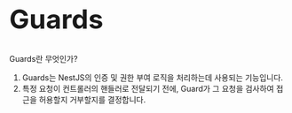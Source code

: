 <h1 style="font-size: 48px;">Guards</h1>

Guards란 무엇인가?

1. Guards는 NestJS의 인증 및 권한 부여 로직을 처리하는데 사용되는 기능입니다.
2. 특정 요청이 컨트롤러의 핸들러로 전달되기 전에, Guard가 그 요청을 검사하여 접근을 허용할지 거부할지를 결정합니다.